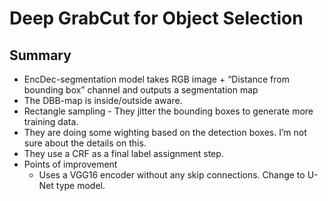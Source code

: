 # Deep GrabCut for Object Selection
## Summary
- EncDec-segmentation model takes RGB image + “Distance from bounding box” channel and outputs a segmentation map
- The DBB-map is inside/outside aware.
- Rectangle sampling - They jitter the bounding boxes to generate more training data.
- They are doing some wighting based on the detection boxes. I’m not sure about the details on this.
- They use a CRF as a final label assignment step.
- Points of improvement
    - Uses a VGG16 encoder without any skip connections. Change to U-Net type model.

